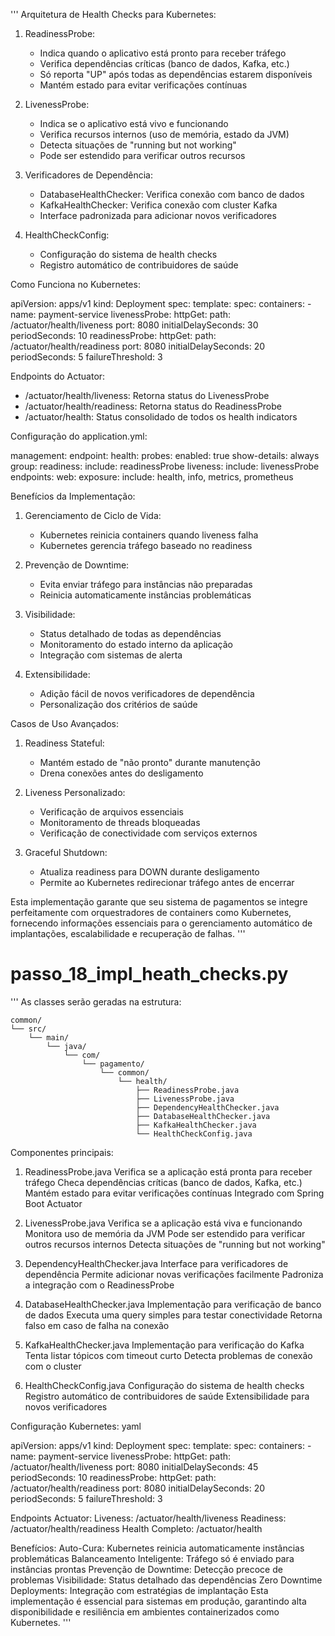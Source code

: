 '''
Arquitetura de Health Checks para Kubernetes:

1. ReadinessProbe:
   - Indica quando o aplicativo está pronto para receber tráfego
   - Verifica dependências críticas (banco de dados, Kafka, etc.)
   - Só reporta "UP" após todas as dependências estarem disponíveis
   - Mantém estado para evitar verificações contínuas

2. LivenessProbe:
   - Indica se o aplicativo está vivo e funcionando
   - Verifica recursos internos (uso de memória, estado da JVM)
   - Detecta situações de "running but not working"
   - Pode ser estendido para verificar outros recursos

3. Verificadores de Dependência:
   - DatabaseHealthChecker: Verifica conexão com banco de dados
   - KafkaHealthChecker: Verifica conexão com cluster Kafka
   - Interface padronizada para adicionar novos verificadores

4. HealthCheckConfig:
   - Configuração do sistema de health checks
   - Registro automático de contribuidores de saúde

Como Funciona no Kubernetes:

apiVersion: apps/v1
kind: Deployment
spec:
  template:
    spec:
      containers:
      - name: payment-service
        livenessProbe:
          httpGet:
            path: /actuator/health/liveness
            port: 8080
          initialDelaySeconds: 30
          periodSeconds: 10
        readinessProbe:
          httpGet:
            path: /actuator/health/readiness
            port: 8080
          initialDelaySeconds: 20
          periodSeconds: 5
          failureThreshold: 3

Endpoints do Actuator:
- /actuator/health/liveness: Retorna status do LivenessProbe
- /actuator/health/readiness: Retorna status do ReadinessProbe
- /actuator/health: Status consolidado de todos os health indicators

Configuração do application.yml:

management:
  endpoint:
    health:
      probes:
        enabled: true
      show-details: always
      group:
        readiness:
          include: readinessProbe
        liveness:
          include: livenessProbe
  endpoints:
    web:
      exposure:
        include: health, info, metrics, prometheus

Benefícios da Implementação:

1. Gerenciamento de Ciclo de Vida:
   - Kubernetes reinicia containers quando liveness falha
   - Kubernetes gerencia tráfego baseado no readiness

2. Prevenção de Downtime:
   - Evita enviar tráfego para instâncias não preparadas
   - Reinicia automaticamente instâncias problemáticas

3. Visibilidade:
   - Status detalhado de todas as dependências
   - Monitoramento do estado interno da aplicação
   - Integração com sistemas de alerta

4. Extensibilidade:
   - Adição fácil de novos verificadores de dependência
   - Personalização dos critérios de saúde

Casos de Uso Avançados:

1. Readiness Stateful:
   - Mantém estado de "não pronto" durante manutenção
   - Drena conexões antes do desligamento

2. Liveness Personalizado:
   - Verificação de arquivos essenciais
   - Monitoramento de threads bloqueadas
   - Verificação de conectividade com serviços externos

3. Graceful Shutdown:
   - Atualiza readiness para DOWN durante desligamento
   - Permite ao Kubernetes redirecionar tráfego antes de encerrar

Esta implementação garante que seu sistema de pagamentos se integre perfeitamente com orquestradores de containers como Kubernetes, fornecendo informações essenciais para o gerenciamento automático de implantações, escalabilidade e recuperação de falhas.
'''
# passo_18_impl_heath_checks.py
'''
As classes serão geradas na estrutura:

    common/
    └── src/
        └── main/
            └── java/
                └── com/
                    └── pagamento/
                        └── common/
                            └── health/
                                ├── ReadinessProbe.java
                                ├── LivenessProbe.java
                                ├── DependencyHealthChecker.java
                                ├── DatabaseHealthChecker.java
                                ├── KafkaHealthChecker.java
                                └── HealthCheckConfig.java

Componentes principais:

1. ReadinessProbe.java
    Verifica se a aplicação está pronta para receber tráfego
    Checa dependências críticas (banco de dados, Kafka, etc.)
    Mantém estado para evitar verificações contínuas
    Integrado com Spring Boot Actuator

2. LivenessProbe.java
    Verifica se a aplicação está viva e funcionando
    Monitora uso de memória da JVM
    Pode ser estendido para verificar outros recursos internos
    Detecta situações de "running but not working"

3. DependencyHealthChecker.java
    Interface para verificadores de dependência
    Permite adicionar novas verificações facilmente
    Padroniza a integração com o ReadinessProbe

4. DatabaseHealthChecker.java
    Implementação para verificação de banco de dados
    Executa uma query simples para testar conectividade
    Retorna falso em caso de falha na conexão

5. KafkaHealthChecker.java
    Implementação para verificação do Kafka
    Tenta listar tópicos com timeout curto
    Detecta problemas de conexão com o cluster

6. HealthCheckConfig.java
    Configuração do sistema de health checks
    Registro automático de contribuidores de saúde
    Extensibilidade para novos verificadores

Configuração Kubernetes:
yaml

apiVersion: apps/v1
kind: Deployment
spec:
  template:
    spec:
      containers:
      - name: payment-service
        livenessProbe:
          httpGet:
            path: /actuator/health/liveness
            port: 8080
          initialDelaySeconds: 45
          periodSeconds: 10
        readinessProbe:
          httpGet:
            path: /actuator/health/readiness
            port: 8080
          initialDelaySeconds: 20
          periodSeconds: 5
          failureThreshold: 3

Endpoints Actuator:
    Liveness: /actuator/health/liveness
    Readiness: /actuator/health/readiness
    Health Completo: /actuator/health

Benefícios:
    Auto-Cura: Kubernetes reinicia automaticamente instâncias problemáticas
    Balanceamento Inteligente: Tráfego só é enviado para instâncias prontas
    Prevenção de Downtime: Detecção precoce de problemas
    Visibilidade: Status detalhado das dependências
    Zero Downtime Deployments: Integração com estratégias de implantação
Esta implementação é essencial para sistemas em produção, garantindo alta disponibilidade e resiliência em ambientes containerizados como Kubernetes.
'''
